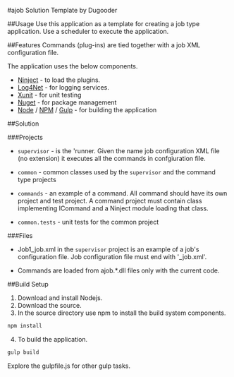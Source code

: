 #ajob Solution Template by Dugooder

##Usage
Use this application as a template for creating a job type application.  Use a scheduler to execute the application.

##Features 
Commands (plug-ins) are tied together with a job XML configuration file. 

The application uses the below components. 

* [Ninject](http://www.ninject.org/) - to load the plugins.
* [Log4Net](https://logging.apache.org/log4net/) - for logging services.
* [Xunit](http://xunit.github.io/) - for unit testing
* [Nuget](http://nuget.org/) - for package management
* [Node](https://nodejs.org/) / [NPM](https://www.npmjs.com/) / [Gulp](http://gulpjs.com/) - for building the application

##Solution

###Projects
* `supervisor` - is the 'runner.  Given the name job configuration XML file (no extension) it executes all the commands in confgiuration file.

* `common` - common classes used by the `supervisor` and the command type projects

* `commands` - an example of a command.  All command should have its own project and test project.  A command project must contain class implementing ICommand and a Ninject module loading that class.

* `common.tests` -  unit tests for the common project

###Files
* Job1_job.xml in the `supervisor` project is an example of a job's configuration file.  Job configuration file must end with  '_job.xml'.

* Commands are loaded from ajob.*.dll files only with the current code.

##Build Setup
1. Download and install Nodejs.
2. Download the source.
3. In the source directory use npm to install the build system components. 
```bat 
npm install
```
4. To build the application. 
```bat
gulp build 
```
Explore the gulpfile.js for other gulp tasks.